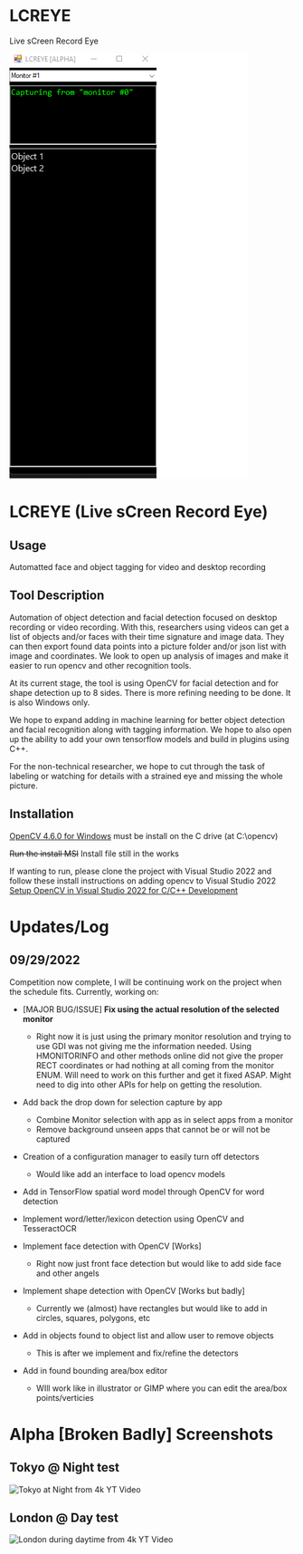 # LCREYE
Live sCreen Record Eye

![Alpha 092022 Version with Object fake text](pictures/alpha_app092622.png "Alpha 092022 Version with Object fake text")

# LCREYE (Live sCreen Record Eye)

## Usage
Automatted face and object tagging for video and desktop recording

## Tool Description
Automation of object detection and facial detection focused on desktop recording or video recording. With this, researchers using videos can get a list of objects and/or faces with their time signature and image data. They can then export found data points into a picture folder and/or json list with image and coordinates. We look to open up analysis of images and make it easier to run opencv and other recognition tools.  

At its current stage, the tool is using OpenCV for facial detection and for shape detection up to 8 sides. There is more refining needing to be done. It is also Windows only.

We hope to expand adding in machine learning for better object detection and facial recognition along with tagging information. We hope to also open up the ability to add your own tensorflow models and build in plugins using C++.

For the non-technical researcher, we hope to cut through the task of labeling or watching for details with a strained eye and missing the whole picture.
 
## Installation
[OpenCV 4.6.0 for Windows](https://sourceforge.net/projects/opencvlibrary/files/4.6.0/) must be install on the C drive (at C:\opencv)

~~Run the install MSI~~ Install file still in the works

If wanting to run, please clone the project with Visual Studio 2022 and follow these install instructions on adding opencv to Visual Studio 2022 [Setup OpenCV in Visual Studio 2022 for C/C++ Development](https://www.youtube.com/watch?v=unSce_GPwto)

# Updates/Log

## 09/29/2022

Competition now complete, I will be continuing work on the project when the schedule fits. Currently, working on:

- [MAJOR BUG/ISSUE] **Fix using the actual resolution of the selected monitor**
	- Right now it is just using the primary monitor resolution and trying to use GDI was not giving me the information needed. Using HMONITORINFO and other methods online did not give the proper RECT coordinates or had nothing at all coming from the monitor ENUM. Will need to work on this further and get it fixed ASAP. Might need to dig into other APIs for help on getting the resolution.

- Add back the drop down for selection capture by app 
	- Combine Monitor selection with app as in select apps from a monitor
	- Remove background unseen apps that cannot be or will not be captured

- Creation of a configuration manager to easily turn off detectors
	- Would like add an interface to load opencv models

- Add in TensorFlow spatial word model through OpenCV for word detection

- Implement word/letter/lexicon detection using OpenCV and TesseractOCR

- Implement face detection with OpenCV [Works]
	- Right now just front face detection but would like to add side face and other angels

- Implement shape detection with OpenCV [Works but badly]
	- Currently we (almost) have rectangles but would like to add in circles, squares, polygons, etc

- Add in objects found to object list and allow user to remove objects
	- This is after we implement and fix/refine the detectors

- Add in found bounding area/box editor	
	- WIll work like in illustrator or GIMP where you can edit the area/box points/verticies

# Alpha [Broken Badly] Screenshots

## Tokyo @ Night test
![Tokyo at Night from 4k YT Video](pictures/tokyo_night.png "Tokyo at Night from 4k YT Video https://www.youtube.com/watch?v=vHr4qSQ-5XU")

## London @ Day test
![London during daytime from 4k YT Video](pictures/tokyo_night.png "London during daytime from 4k YT Video https://www.youtube.com/watch?v=MGMqLGvtNpY")